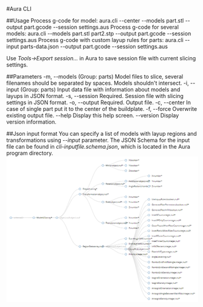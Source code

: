 #Aura CLI

##Usage
Process g-code for model:
    aura.cli --center --models part.stl --output part.gcode --session settings.aus
Process g-code for several models:
    aura.cli --models part.stl part2.stp --output part.gcode --session settings.aus
Process g-code with custom layup rules for parts:
    aura.cli --input parts-data.json --output part.gcode --session settings.aus

Use *Tools->Export session...* in Aura to save session file with current slicing settings.

##Parameters
-m, --models     (Group: parts) Model files to slice, several filenames should be separated by spaces. Models shouldn't intersect.
-i, --input      (Group: parts) Input data file with information about models and layups in JSON format.
-s, --session    Required. Session file with slicing settings in JSON format.
-o, --output     Required. Output file.
-c, --center     In case of single part put it to the center of the buildplate.
-f, --force      Overwrite existing output file.
--help           Display this help screen.
--version        Display version information.

##Json input format
You can specify a list of models with layup regions and transformations using *--input* parameter.
The JSON Schema for the input file can be found in *cli-inputfile.schema.json*, which is located in the Aura program directory.
![Input JSON Schema](media/input-json-schema.png)
